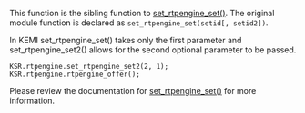 This function is the sibling function to [set_rtpengine_set()](#ksrrtpengineset_rtpengine_set). The original module function is declared as
`set_rtpengine_set(setid[, setid2])`.

In KEMI set_rtpengine_set() takes only the first parameter and set_rtpengine_set2() allows for the second optional parameter to be passed.

```
KSR.rtpengine.set_rtpengine_set2(2, 1);
KSR.rtpengine.rtpengine_offer();
```

Please review the documentation for [set_rtpengine_set()](#ksrrtpengineset_rtpengine_set) for more information.
